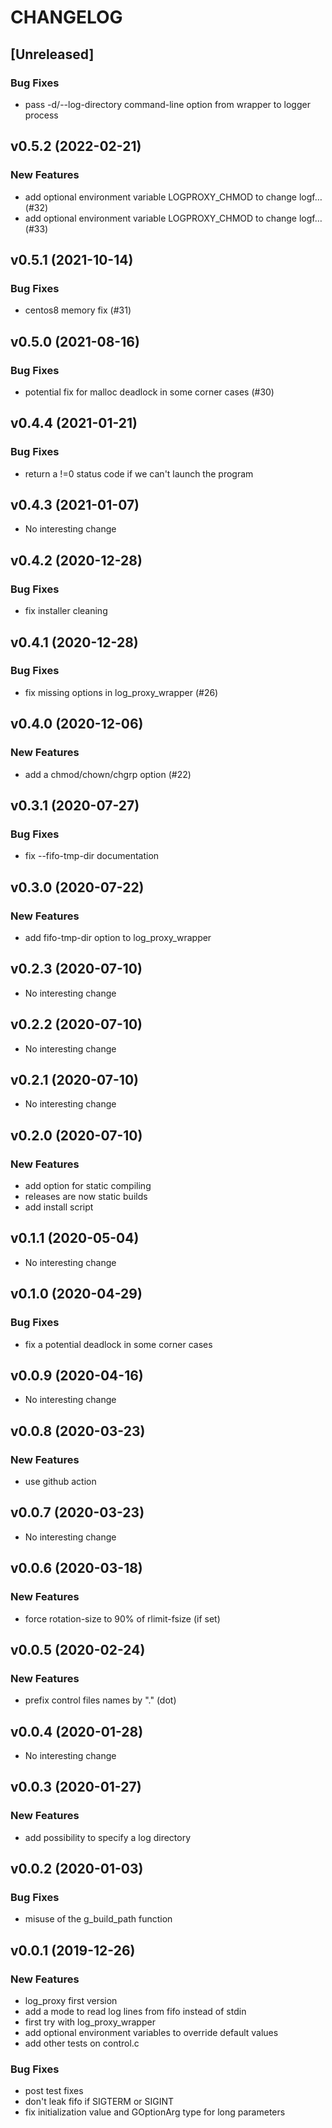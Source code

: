 # CHANGELOG

## [Unreleased]

### Bug Fixes

- pass -d/--log-directory command-line option from wrapper to logger process

## v0.5.2 (2022-02-21)

### New Features

- add optional environment variable LOGPROXY_CHMOD to change logf… (#32)
- add optional environment variable LOGPROXY_CHMOD to change logf… (#33)

## v0.5.1 (2021-10-14)

### Bug Fixes

- centos8 memory fix (#31)

## v0.5.0 (2021-08-16)

### Bug Fixes

- potential fix for malloc deadlock in some corner cases (#30)

## v0.4.4 (2021-01-21)

### Bug Fixes

- return a !=0 status code if we can't launch the program

## v0.4.3 (2021-01-07)

- No interesting change

## v0.4.2 (2020-12-28)

### Bug Fixes

- fix installer cleaning

## v0.4.1 (2020-12-28)

### Bug Fixes

- fix missing options in log_proxy_wrapper (#26)

## v0.4.0 (2020-12-06)

### New Features

- add a chmod/chown/chgrp option (#22)

## v0.3.1 (2020-07-27)

### Bug Fixes

- fix --fifo-tmp-dir documentation

## v0.3.0 (2020-07-22)

### New Features

- add fifo-tmp-dir option to log_proxy_wrapper

## v0.2.3 (2020-07-10)

- No interesting change

## v0.2.2 (2020-07-10)

- No interesting change

## v0.2.1 (2020-07-10)

- No interesting change

## v0.2.0 (2020-07-10)

### New Features

- add option for static compiling
- releases are now static builds
- add install script

## v0.1.1 (2020-05-04)

- No interesting change

## v0.1.0 (2020-04-29)

### Bug Fixes

- fix a potential deadlock in some corner cases

## v0.0.9 (2020-04-16)

- No interesting change

## v0.0.8 (2020-03-23)

### New Features

- use github action

## v0.0.7 (2020-03-23)

- No interesting change

## v0.0.6 (2020-03-18)

### New Features

- force rotation-size to 90% of rlimit-fsize (if set)

## v0.0.5 (2020-02-24)

### New Features

- prefix control files names by "." (dot)

## v0.0.4 (2020-01-28)

- No interesting change

## v0.0.3 (2020-01-27)

### New Features

- add possibility to specify a log directory

## v0.0.2 (2020-01-03)

### Bug Fixes

- misuse of the g_build_path function

## v0.0.1 (2019-12-26)

### New Features

- log_proxy first version
- add a mode to read log lines from fifo instead of stdin
- first try with log_proxy_wrapper
- add optional environment variables to override default values
- add other tests on control.c

### Bug Fixes

- post test fixes
- don't leak fifo if SIGTERM or SIGINT
- fix initialization value and GOptionArg type for long parameters


